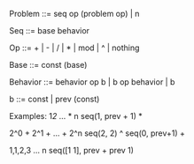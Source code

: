 Problem ::= seq op (problem op) | n

Seq ::= base behavior

Op ::= + | - | / | * | mod | ^ | nothing

Base ::= const  (base)

Behavior ::=  behavior op b | b op behavior | b

b  ::= const | prev (const)




Examples:
1*2* … * n
seq(1, prev + 1)  *

2^0 + 2^1 + … + 2^n
seq(2, 2)  ^ seq(0, prev+1) +

1,1,2,3 … n
seq([1 1], prev + prev 1)


